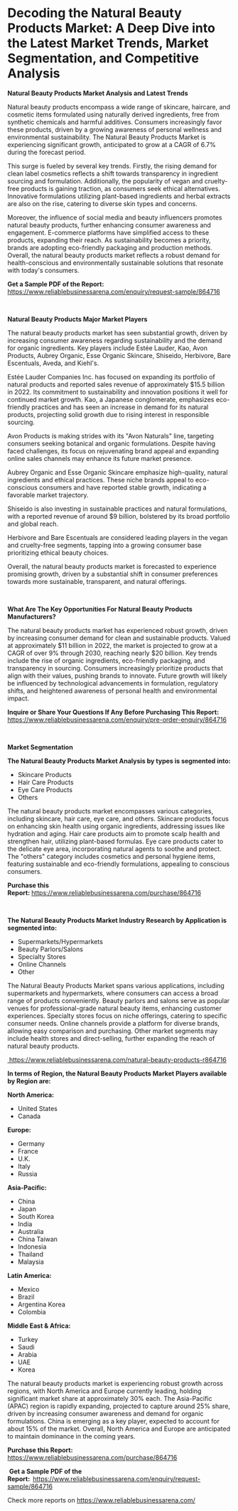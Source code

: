 <p><h1>Decoding the Natural Beauty Products Market: A Deep Dive into the Latest Market Trends, Market Segmentation, and Competitive Analysis</h1></p><p><strong>Natural Beauty Products Market Analysis and Latest Trends</strong></p>
<p><p>Natural beauty products encompass a wide range of skincare, haircare, and cosmetic items formulated using naturally derived ingredients, free from synthetic chemicals and harmful additives. Consumers increasingly favor these products, driven by a growing awareness of personal wellness and environmental sustainability. The Natural Beauty Products Market is experiencing significant growth, anticipated to grow at a CAGR of 6.7% during the forecast period.</p><p>This surge is fueled by several key trends. Firstly, the rising demand for clean label cosmetics reflects a shift towards transparency in ingredient sourcing and formulation. Additionally, the popularity of vegan and cruelty-free products is gaining traction, as consumers seek ethical alternatives. Innovative formulations utilizing plant-based ingredients and herbal extracts are also on the rise, catering to diverse skin types and concerns.</p><p>Moreover, the influence of social media and beauty influencers promotes natural beauty products, further enhancing consumer awareness and engagement. E-commerce platforms have simplified access to these products, expanding their reach. As sustainability becomes a priority, brands are adopting eco-friendly packaging and production methods. Overall, the natural beauty products market reflects a robust demand for health-conscious and environmentally sustainable solutions that resonate with today's consumers.</p></p>
<p><strong>Get a Sample PDF of the Report:&nbsp;</strong> <a href="https://www.reliablebusinessarena.com/enquiry/request-sample/864716?utm_campaign=1990&utm_medium=2&utm_source=Github&utm_content=ia&utm_term=07022025&utm_id=natural-beauty-products">https://www.reliablebusinessarena.com/enquiry/request-sample/864716</a></p>
<p>&nbsp;</p>
<p><strong>Natural Beauty Products Major Market Players</strong></p>
<p><p>The natural beauty products market has seen substantial growth, driven by increasing consumer awareness regarding sustainability and the demand for organic ingredients. Key players include Estée Lauder, Kao, Avon Products, Aubrey Organic, Esse Organic Skincare, Shiseido, Herbivore, Bare Escentuals, Aveda, and Kiehl's.</p><p>Estée Lauder Companies Inc. has focused on expanding its portfolio of natural products and reported sales revenue of approximately $15.5 billion in 2022. Its commitment to sustainability and innovation positions it well for continued market growth. Kao, a Japanese conglomerate, emphasizes eco-friendly practices and has seen an increase in demand for its natural products, projecting solid growth due to rising interest in responsible sourcing. </p><p>Avon Products is making strides with its "Avon Naturals" line, targeting consumers seeking botanical and organic formulations. Despite having faced challenges, its focus on rejuvenating brand appeal and expanding online sales channels may enhance its future market presence.</p><p>Aubrey Organic and Esse Organic Skincare emphasize high-quality, natural ingredients and ethical practices. These niche brands appeal to eco-conscious consumers and have reported stable growth, indicating a favorable market trajectory. </p><p>Shiseido is also investing in sustainable practices and natural formulations, with a reported revenue of around $9 billion, bolstered by its broad portfolio and global reach.</p><p>Herbivore and Bare Escentuals are considered leading players in the vegan and cruelty-free segments, tapping into a growing consumer base prioritizing ethical beauty choices.</p><p>Overall, the natural beauty products market is forecasted to experience promising growth, driven by a substantial shift in consumer preferences towards more sustainable, transparent, and natural offerings.</p></p>
<p>&nbsp;</p>
<p><strong>What Are The Key Opportunities For Natural Beauty Products Manufacturers?</strong></p>
<p><p>The natural beauty products market has experienced robust growth, driven by increasing consumer demand for clean and sustainable products. Valued at approximately $11 billion in 2022, the market is projected to grow at a CAGR of over 9% through 2030, reaching nearly $20 billion. Key trends include the rise of organic ingredients, eco-friendly packaging, and transparency in sourcing. Consumers increasingly prioritize products that align with their values, pushing brands to innovate. Future growth will likely be influenced by technological advancements in formulation, regulatory shifts, and heightened awareness of personal health and environmental impact.</p></p>
<p><strong>Inquire or Share Your Questions If Any Before Purchasing This Report:</strong> <a href="https://www.reliablebusinessarena.com/enquiry/pre-order-enquiry/864716?utm_campaign=1990&utm_medium=2&utm_source=Github&utm_content=ia&utm_term=07022025&utm_id=natural-beauty-products">https://www.reliablebusinessarena.com/enquiry/pre-order-enquiry/864716</a></p>
<p>&nbsp;</p>
<p><strong>Market Segmentation</strong></p>
<p><strong>The Natural Beauty Products Market Analysis by types is segmented into:</strong></p>
<p><ul><li>Skincare Products</li><li>Hair Care Products</li><li>Eye Care Products</li><li>Others</li></ul></p>
<p><p>The natural beauty products market encompasses various categories, including skincare, hair care, eye care, and others. Skincare products focus on enhancing skin health using organic ingredients, addressing issues like hydration and aging. Hair care products aim to promote scalp health and strengthen hair, utilizing plant-based formulas. Eye care products cater to the delicate eye area, incorporating natural agents to soothe and protect. The "others" category includes cosmetics and personal hygiene items, featuring sustainable and eco-friendly formulations, appealing to conscious consumers.</p></p>
<p><strong>Purchase this Report:&nbsp;</strong><a href="https://www.reliablebusinessarena.com/purchase/864716?utm_campaign=1990&utm_medium=2&utm_source=Github&utm_content=ia&utm_term=07022025&utm_id=natural-beauty-products">https://www.reliablebusinessarena.com/purchase/864716</a></p>
<p>&nbsp;</p>
<p><strong>The Natural Beauty Products Market Industry Research by Application is segmented into:</strong></p>
<p><ul><li>Supermarkets/Hypermarkets</li><li>Beauty Parlors/Salons</li><li>Specialty Stores</li><li>Online Channels</li><li>Other</li></ul></p>
<p><p>The Natural Beauty Products Market spans various applications, including supermarkets and hypermarkets, where consumers can access a broad range of products conveniently. Beauty parlors and salons serve as popular venues for professional-grade natural beauty items, enhancing customer experiences. Specialty stores focus on niche offerings, catering to specific consumer needs. Online channels provide a platform for diverse brands, allowing easy comparison and purchasing. Other market segments may include health stores and direct-selling, further expanding the reach of natural beauty products.</p></p>
<p><a href="https://www.reliablebusinessarena.com/natural-beauty-products-r864716?utm_campaign=1990&utm_medium=2&utm_source=Github&utm_content=ia&utm_term=07022025&utm_id=natural-beauty-products">&nbsp;https://www.reliablebusinessarena.com/natural-beauty-products-r864716</a></p>
<p><strong>In terms of Region, the Natural Beauty Products Market Players available by Region are:</strong></p>
<p>
    <p> <strong> North America: </strong>
        <ul>
            <li>United States</li>
            <li>Canada</li>
        </ul>
        </p> 
    <p> <strong> Europe: </strong>
        <ul>
            <li>Germany</li>
            <li>France</li>
            <li>U.K.</li>
            <li>Italy</li>
            <li>Russia</li>
        </ul>
        </p> 
    <p> <strong> Asia-Pacific: </strong>
        <ul>
            <li>China</li>
            <li>Japan</li>
            <li>South Korea</li>
            <li>India</li>
            <li>Australia</li>
            <li>China Taiwan</li>
            <li>Indonesia</li>
            <li>Thailand</li>
            <li>Malaysia</li>
        </ul>
        </p> 
    <p> <strong> Latin America: </strong>
        <ul>
            <li>Mexico</li>
            <li>Brazil</li>
            <li>Argentina Korea</li>
            <li>Colombia</li>
        </ul>
        </p> 
    <p> <strong> Middle East & Africa: </strong>
        <ul>
            <li>Turkey</li>
            <li>Saudi</li>
            <li>Arabia</li>
            <li>UAE</li>
            <li>Korea</li>
        </ul>
    </p>
    </p>
<p><p>The natural beauty products market is experiencing robust growth across regions, with North America and Europe currently leading, holding significant market share at approximately 30% each. The Asia-Pacific (APAC) region is rapidly expanding, projected to capture around 25% share, driven by increasing consumer awareness and demand for organic formulations. China is emerging as a key player, expected to account for about 15% of the market. Overall, North America and Europe are anticipated to maintain dominance in the coming years.</p></p>
<p><strong>Purchase this Report: </strong><a href="https://www.reliablebusinessarena.com/purchase/864716?utm_campaign=1990&utm_medium=2&utm_source=Github&utm_content=ia&utm_term=07022025&utm_id=natural-beauty-products">https://www.reliablebusinessarena.com/purchase/864716</a></p>
<p>&nbsp;<strong>Get a Sample PDF of the Report:&nbsp;&nbsp;</strong><a href="https://www.reliablebusinessarena.com/enquiry/request-sample/864716?utm_campaign=1990&utm_medium=2&utm_source=Github&utm_content=ia&utm_term=07022025&utm_id=natural-beauty-products">https://www.reliablebusinessarena.com/enquiry/request-sample/864716</a></p>
<p><strong></strong></p>
<p>Check more reports on <a href="https://www.reliablebusinessarena.com/?utm_campaign=1990&utm_medium=2&utm_source=Github&utm_content=ia&utm_term=07022025&utm_id=natural-beauty-products">https://www.reliablebusinessarena.com/</a></p>